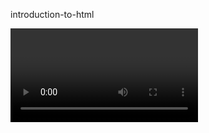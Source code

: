 introduction-to-html




<Video id="8tvJMOE-9Eo" />
<CustomImage src='/images/jacobc.jpg' alt='Jacob chademwiri'/>